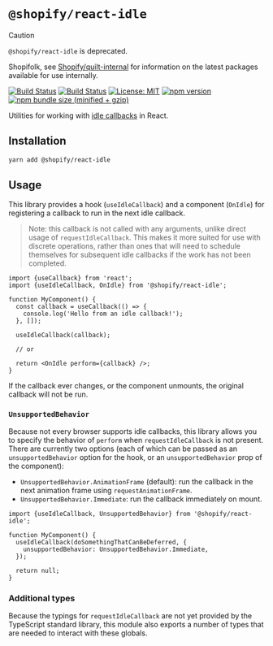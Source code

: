 # `@shopify/react-idle`

> [!CAUTION]
>
> `@shopify/react-idle` is deprecated.
>
> Shopifolk, see
> [Shopify/quilt-internal](https://github.com/shopify/quilt-internal) for
> information on the latest packages available for use internally.

[![Build Status](https://github.com/Shopify/quilt/workflows/Node-CI/badge.svg?branch=main)](https://github.com/Shopify/quilt/actions?query=workflow%3ANode-CI)
[![Build Status](https://github.com/Shopify/quilt/workflows/Ruby-CI/badge.svg?branch=main)](https://github.com/Shopify/quilt/actions?query=workflow%3ARuby-CI)
[![License: MIT](https://img.shields.io/badge/License-MIT-green.svg)](LICENSE.md) [![npm version](https://badge.fury.io/js/%40shopify%2Freact-idle.svg)](https://badge.fury.io/js/%40shopify%2Freact-idle.svg) [![npm bundle size (minified + gzip)](https://img.shields.io/bundlephobia/minzip/@shopify/react-idle.svg)](https://img.shields.io/bundlephobia/minzip/@shopify/react-idle.svg)

Utilities for working with [idle callbacks](https://developer.mozilla.org/en-US/docs/Web/API/Window/requestIdleCallback) in React.

## Installation

```bash
yarn add @shopify/react-idle
```

## Usage

This library provides a hook (`useIdleCallback`) and a component (`OnIdle`) for registering a callback to run in the next idle callback.

> Note: this callback is not called with any arguments, unlike direct usage of `requestIdleCallback`. This makes it more suited for use with discrete operations, rather than ones that will need to schedule themselves for subsequent idle callbacks if the work has not been completed.

```tsx
import {useCallback} from 'react';
import {useIdleCallback, OnIdle} from '@shopify/react-idle';

function MyComponent() {
  const callback = useCallback(() => {
    console.log('Hello from an idle callback!');
  }, []);

  useIdleCallback(callback);

  // or

  return <OnIdle perform={callback} />;
}
```

If the callback ever changes, or the component unmounts, the original callback will not be run.

### `UnsupportedBehavior`

Because not every browser supports idle callbacks, this library allows you to specify the behavior of `perform` when `requestIdleCallback` is not present. There are currently two options (each of which can be passed as an `unsupportedBehavior` option for the hook, or an `unsupportedBehavior` prop of the component):

- `UnsupportedBehavior.AnimationFrame` (default): run the callback in the next animation frame using `requestAnimationFrame`.
- `UnsupportedBehavior.Immediate`: run the callback immediately on mount.

```tsx
import {useIdleCallback, UnsupportedBehavior} from '@shopify/react-idle';

function MyComponent() {
  useIdleCallback(doSomethingThatCanBeDeferred, {
    unsupportedBehavior: UnsupportedBehavior.Immediate,
  });

  return null;
}
```

### Additional types

Because the typings for `requestIdleCallback` are not yet provided by the TypeScript standard library, this module also exports a number of types that are needed to interact with these globals.
